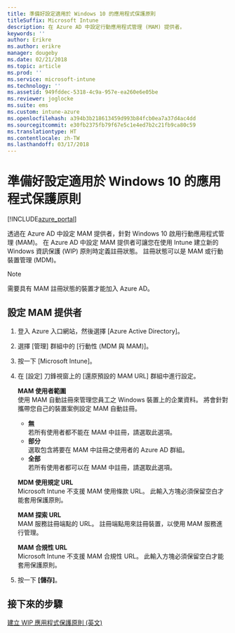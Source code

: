 ```yaml
---
title: 準備好設定適用於 Windows 10 的應用程式保護原則
titleSuffix: Microsoft Intune
description: 在 Azure AD 中設定行動應用程式管理 (MAM) 提供者。
keywords: ''
author: Erikre
ms.author: erikre
manager: dougeby
ms.date: 02/21/2018
ms.topic: article
ms.prod: ''
ms.service: microsoft-intune
ms.technology: ''
ms.assetid: 949fddec-5318-4c9a-957e-ea260e6e05be
ms.reviewer: joglocke
ms.suite: ems
ms.custom: intune-azure
ms.openlocfilehash: a394b3b218613459d993b84fcb0ea7a37d4ac4dd
ms.sourcegitcommit: e30fb2375fb79f67e5c1e4ed7b2c21fb9ca80c59
ms.translationtype: HT
ms.contentlocale: zh-TW
ms.lasthandoff: 03/17/2018
---
```

# <a name="get-ready-to-configure-app-protection-policies-for-windows-10"></a>準備好設定適用於 Windows 10 的應用程式保護原則 

[!INCLUDE[azure_portal](./includes/azure_portal.md)]

透過在 Azure AD 中設定 MAM 提供者，針對 Windows 10 啟用行動應用程式管理 (MAM)。 在 Azure AD 中設定 MAM 提供者可讓您在使用 Intune 建立新的 Windows 資訊保護 (WIP) 原則時定義註冊狀態。 註冊狀態可以是 MAM 或行動裝置管理 (MDM)。

> [!NOTE]
> 需要具有 MAM 註冊狀態的裝置才能加入 Azure AD。

## <a name="to-configure-the-mam-provider"></a>設定 MAM 提供者

1. 登入 Azure 入口網站，然後選擇 [Azure Active Directory]。

2. 選擇 [管理] 群組中的 [行動性 (MDM 與 MAM)]。

3. 按一下 [Microsoft Intune]。

4. 在 [設定] 刀鋒視窗上的 [還原預設的 MAM URL] 群組中進行設定。

   **MAM 使用者範圍**  
   使用 MAM 自動註冊來管理您員工之 Windows 裝置上的企業資料。 將會針對攜帶您自己的裝置案例設定 MAM 自動註冊。<ul><li>**無**<br>若所有使用者都不能在 MAM 中註冊，請選取此選項。</li><li>**部分**<br>選取包含將要在 MAM 中註冊之使用者的 Azure AD 群組。</li><li>**全部**<br>若所有使用者都可以在 MAM 中註冊，請選取此選項。</li></ul>

   **MDM 使用規定 URL**  
   Microsoft Intune 不支援 MAM 使用條款 URL。 此輸入方塊必須保留空白才能套用保護原則。

   **MAM 探索 URL**  
   MAM 服務註冊端點的 URL。 註冊端點用來註冊裝置，以使用 MAM 服務進行管理。

   **MAM 合規性 URL**  
   Microsoft Intune 不支援 MAM 合規性 URL。 此輸入方塊必須保留空白才能套用保護原則。 

5.  按一下 **[儲存]**。

## <a name="next-steps"></a>接下來的步驟

[建立 WIP 應用程式保護原則 (英文)](windows-information-protection-policy-create.md)
